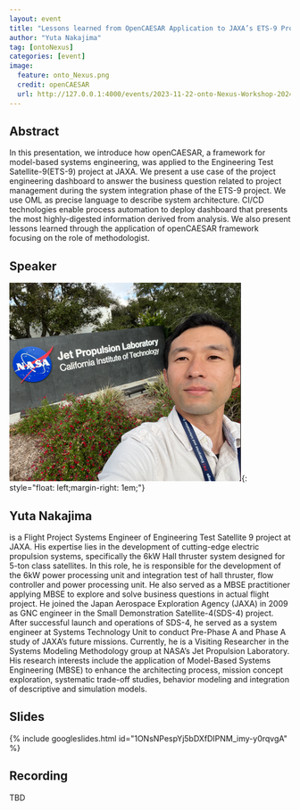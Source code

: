 ```yaml
---
layout: event
title: "Lessons learned from OpenCAESAR Application to JAXA’s ETS-9 Project"
author: "Yuta Nakajima"
tag: [ontoNexus]
categories: [event]
image:
  feature: onto_Nexus.png
  credit: openCAESAR
  url: http://127.0.0.1:4000/events/2023-11-22-onto-Nexus-Workshop-2024
---
```


## Abstract

In this presentation, we introduce how openCAESAR, a framework for model-based systems engineering, was applied to the Engineering Test Satellite-9(ETS-9) project at JAXA. We present a use case of the project engineering dashboard to answer the business question related to project management during the system integration phase of the ETS-9 project. We use OML as precise language to describe system architecture. CI/CD technologies enable process automation to deploy dashboard that presents the most highly-digested information derived from analysis. We also present lessons learned through the application of openCAESAR framework focusing on the role of methodologist.

## Speaker

![Yuta Nakajima](img/Nakajima.png){: style="float: left;margin-right: 1em;"}

<h2>Yuta Nakajima</h2> is a Flight Project Systems Engineer of Engineering Test Satellite 9 project at JAXA. His expertise lies in the development of cutting-edge electric propulsion systems, specifically the 6kW Hall thruster system designed for 5-ton class satellites. In this role, he is responsible for the development of the 6kW power processing unit and integration test of hall thruster, flow controller and power processing unit. He also served as a MBSE practitioner applying MBSE to explore and solve business questions in actual flight project.
He joined the Japan Aerospace Exploration Agency (JAXA) in 2009 as GNC engineer in the Small Demonstration Satellite-4(SDS-4) project. After successful launch and operations of SDS-4, he served as a system engineer at Systems Technology Unit to conduct Pre-Phase A and Phase A study of JAXA’s future missions.
Currently, he is a Visiting Researcher in the Systems Modeling Methodology group at NASA’s Jet Propulsion Laboratory. His research interests include the application of Model-Based Systems Engineering (MBSE) to enhance the architecting process, mission concept exploration, systematic trade-off studies, behavior modeling and integration of descriptive and simulation models.

## Slides

{% include googleslides.html id="1ONsNPespYj5bDXfDIPNM_imy-y0rqvgA" %}

## Recording

TBD
